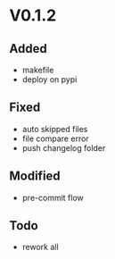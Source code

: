 # V0.1.2

## Added

* makefile
* deploy on pypi

## Fixed

* auto skipped files
* file compare error
* push changelog folder

## Modified

* pre-commit flow

## Todo

* rework all
